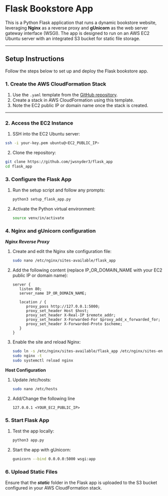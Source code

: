# Flask Bookstore App

This is a Python Flask application that runs a dynamic bookstore website, leveraging **Nginx** as a reverse proxy and **gUnicorn** as the web server gateway interface (WSGI). The app is designed to run on an AWS EC2 Ubuntu server with an integrated S3 bucket for static file storage.

---

## **Setup Instructions**

Follow the steps below to set up and deploy the Flask bookstore app.

### **1. Create the AWS CloudFormation Stack**
1. Use the `.yaml` template from the [GitHub repository](https://github.com/jwsnyder3/flask_app).
2. Create a stack in AWS CloudFormation using this template.
3. Note the EC2 public IP or domain name once the stack is created.

---

### **2. Access the EC2 Instance**
   1. SSH into the EC2 Ubuntu server:
   ```bash
   ssh -i your-key.pem ubuntu@<EC2_PUBLIC_IP>
   ```
   2. Clone the repository:
   ```bash
   git clone https://github.com/jwsnyder3/flask_app
   cd flask_app
   ```
### **3. Configure the Flask App**
   1. Run the setup script and follow any prompts:
      ```bash
      python3 setup_flask_app.py
   3. Activate the Python virtual environment:
      ```bash
      source venv/in/activate

### **4. Nginx and gUnicorn configuration**
   ***Nginx Reverse Proxy***
   1. Create and edit the Nginx site configuration file:
      ```bash
      sudo nano /etc/nginx/sites-available/flask_app
      ```
   2. Add the following content (replace IP_OR_DOMAIN_NAME with your EC2 public IP or domain name):
      ```nginx
      server {
         listen 80;
         server_name IP_OR_DOMAIN_NAME;

         location / {
            proxy_pass http://127.0.0.1:5000;
            proxy_set_header Host $host;
            proxy_set_header X-Real-IP $remote_addr;
            proxy_set_header X-Forwarded-For $proxy_add_x_forwarded_for;
            proxy_set_header X-Forwarded-Proto $scheme;
         }
      }
      ```
   3. Enable the site and reload Nginx:
      ```bash
      sudo ln -s /etc/nginx/sites-available/flask_app /etc/nginx/sites-enabled
      sudo nginx -t
      sudo systemctl reload nginx
      ```

   **Host Configuration**
   1. Update /etc/hosts:
      ```bash
      sudo nano /etc/hosts
      ```
   2. Add/Change the following line
      ```text
      127.0.0.1 <YOUR_EC2_PUBLIC_IP>
      ```

### **5. Start Flask App**
   1. Test the app locally:
      ```bash
      python3 app.py
      ```
   2. Start the app with gUnicorn:
      ```bash
      gunicorn --bind 0.0.0.0:5000 wsgi:app
      ```

### **6. Upload Static Files**
   Ensure that the ***static*** folder in the Flask app is uploaded to the S3 bucket configured in your AWS CloudFormation stack.
